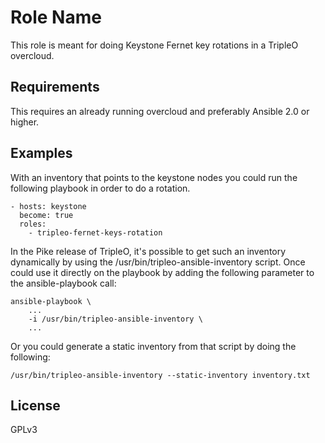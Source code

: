 Role Name
=========

This role is meant for doing Keystone Fernet key rotations in a TripleO
overcloud.

Requirements
------------

This requires an already running overcloud and preferably Ansible 2.0 or
higher.


Examples
--------

With an inventory that points to the keystone nodes you could run the following
playbook in order to do a rotation.

    - hosts: keystone
      become: true
      roles:
        - tripleo-fernet-keys-rotation

In the Pike release of TripleO, it's possible to get such an inventory
dynamically by using the /usr/bin/tripleo-ansible-inventory script. Once could
use it directly on the playbook by adding the following parameter to the
ansible-playbook call:

```
ansible-playbook \
    ...
    -i /usr/bin/tripleo-ansible-inventory \
    ...
```

Or you could generate a static inventory from that script by doing the
following:

```
/usr/bin/tripleo-ansible-inventory --static-inventory inventory.txt
```

License
-------

GPLv3

